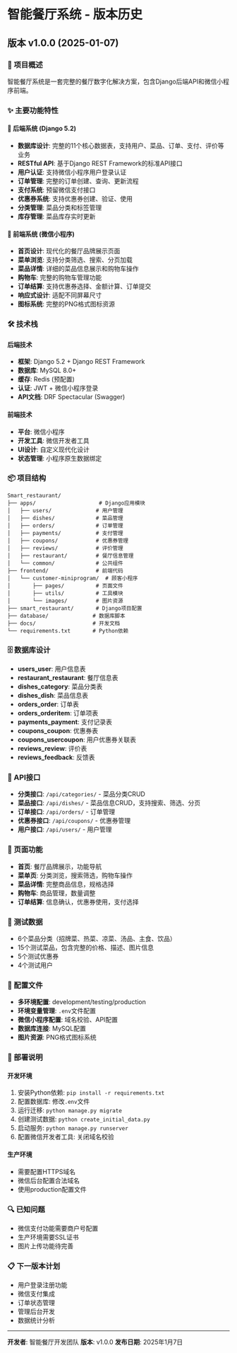 # 智能餐厅系统 - 版本历史

## 版本 v1.0.0 (2025-01-07)

### 🎯 项目概述
智能餐厅系统是一套完整的餐厅数字化解决方案，包含Django后端API和微信小程序前端。

### ✨ 主要功能特性

#### 🔧 后端系统 (Django 5.2)
- **数据库设计**: 完整的11个核心数据表，支持用户、菜品、订单、支付、评价等业务
- **RESTful API**: 基于Django REST Framework的标准API接口
- **用户认证**: 支持微信小程序用户登录认证
- **订单管理**: 完整的订单创建、查询、更新流程
- **支付系统**: 预留微信支付接口
- **优惠券系统**: 支持优惠券创建、验证、使用
- **分类管理**: 菜品分类和标签管理
- **库存管理**: 菜品库存实时更新

#### 📱 前端系统 (微信小程序)
- **首页设计**: 现代化的餐厅品牌展示页面
- **菜单浏览**: 支持分类筛选、搜索、分页加载
- **菜品详情**: 详细的菜品信息展示和购物车操作
- **购物车**: 完整的购物车管理功能
- **订单结算**: 支持优惠券选择、金额计算、订单提交
- **响应式设计**: 适配不同屏幕尺寸
- **图标系统**: 完整的PNG格式图标资源

### 🛠️ 技术栈

#### 后端技术
- **框架**: Django 5.2 + Django REST Framework
- **数据库**: MySQL 8.0+
- **缓存**: Redis (预配置)
- **认证**: JWT + 微信小程序登录
- **API文档**: DRF Spectacular (Swagger)

#### 前端技术
- **平台**: 微信小程序
- **开发工具**: 微信开发者工具
- **UI设计**: 自定义现代化设计
- **状态管理**: 小程序原生数据绑定

### 📦 项目结构
```
Smart_restaurant/
├── apps/                    # Django应用模块
│   ├── users/              # 用户管理
│   ├── dishes/             # 菜品管理
│   ├── orders/             # 订单管理
│   ├── payments/           # 支付管理
│   ├── coupons/            # 优惠券管理
│   ├── reviews/            # 评价管理
│   ├── restaurant/         # 餐厅信息管理
│   └── common/             # 公共组件
├── frontend/               # 前端代码
│   └── customer-miniprogram/  # 顾客小程序
│       ├── pages/          # 页面文件
│       ├── utils/          # 工具模块
│       └── images/         # 图片资源
├── smart_restaurant/       # Django项目配置
├── database/              # 数据库脚本
├── docs/                  # 开发文档
└── requirements.txt       # Python依赖
```

### 🗄️ 数据库设计
- **users_user**: 用户信息表
- **restaurant_restaurant**: 餐厅信息表
- **dishes_category**: 菜品分类表
- **dishes_dish**: 菜品信息表
- **orders_order**: 订单表
- **orders_orderitem**: 订单项表
- **payments_payment**: 支付记录表
- **coupons_coupon**: 优惠券表
- **coupons_usercoupon**: 用户优惠券关联表
- **reviews_review**: 评价表
- **reviews_feedback**: 反馈表

### 🔄 API接口
- **分类接口**: `/api/categories/` - 菜品分类CRUD
- **菜品接口**: `/api/dishes/` - 菜品信息CRUD，支持搜索、筛选、分页
- **订单接口**: `/api/orders/` - 订单管理
- **优惠券接口**: `/api/coupons/` - 优惠券管理
- **用户接口**: `/api/users/` - 用户管理

### 🎨 页面功能
- **首页**: 餐厅品牌展示，功能导航
- **菜单页**: 分类浏览，搜索筛选，购物车操作
- **菜品详情**: 完整商品信息，规格选择
- **购物车**: 商品管理，数量调整
- **订单结算**: 信息确认，优惠券使用，支付选择

### 🧪 测试数据
- 6个菜品分类（招牌菜、热菜、凉菜、汤品、主食、饮品）
- 15个测试菜品，包含完整的价格、描述、图片信息
- 5个测试优惠券
- 4个测试用户

### 📝 配置文件
- **多环境配置**: development/testing/production
- **环境变量管理**: `.env`文件配置
- **微信小程序配置**: 域名校验、API配置
- **数据库连接**: MySQL配置
- **图片资源**: PNG格式图标系统

### 🚀 部署说明
#### 开发环境
1. 安装Python依赖: `pip install -r requirements.txt`
2. 配置数据库: 修改`.env`文件
3. 运行迁移: `python manage.py migrate`
4. 创建测试数据: `python create_initial_data.py`
5. 启动服务: `python manage.py runserver`
6. 配置微信开发者工具: 关闭域名校验

#### 生产环境
- 需要配置HTTPS域名
- 微信后台配置合法域名
- 使用production配置文件

### 🔍 已知问题
- 微信支付功能需要商户号配置
- 生产环境需要SSL证书
- 图片上传功能待完善

### 📋 下一版本计划
- 用户登录注册功能
- 微信支付集成
- 订单状态管理
- 管理后台开发
- 数据统计分析

---

**开发者**: 智能餐厅开发团队
**版本**: v1.0.0
**发布日期**: 2025年1月7日 